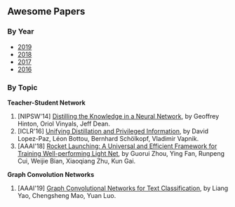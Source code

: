 ## Awesome Papers

### By Year

+ [2019](./2019.md)
+ [2018](./2018.md)
+ [2017](./2017.md)
+ [2016](./2016.md)

### By Topic

**Teacher-Student Network**
1. [NIPSW'14] [Distilling the Knowledge in a Neural Network](https://arxiv.org/pdf/1503.02531), by Geoffrey Hinton, Oriol Vinyals, Jeff Dean. 
1. [ICLR'16] [Unifying Distillation and Privileged Information](https://arxiv.org/pdf/1511.03643.pdf), by David Lopez-Paz, Léon Bottou, Bernhard Schölkopf, Vladimir Vapnik. 
1. [AAAI'18] [Rocket Launching: A Universal and Efficient Framework for Training Well-performing Light Net](https://arxiv.org/pdf/1708.04106), by Guorui Zhou, Ying Fan, Runpeng Cui, Weijie Bian, Xiaoqiang Zhu, Kun Gai. 

**Graph Convolution Networks**
1. [AAAI'19] [Graph Convolutional Networks for Text Classification](https:\\arxiv.org\pdf\1809.05679.pdf), by Liang Yao, Chengsheng Mao, Yuan Luo.
